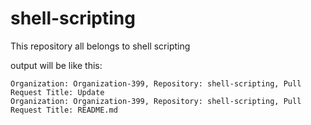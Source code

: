 # shell-scripting
This repository all belongs to shell scripting

output will be like this:
```
Organization: Organization-399, Repository: shell-scripting, Pull Request Title: Update
Organization: Organization-399, Repository: shell-scripting, Pull Request Title: README.md
```
